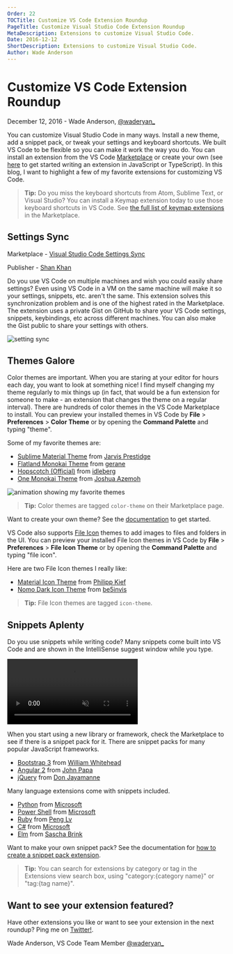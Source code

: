 ```yaml
---
Order: 22
TOCTitle: Customize VS Code Extension Roundup
PageTitle: Customize Visual Studio Code Extension Roundup
MetaDescription: Extensions to customize Visual Studio Code.
Date: 2016-12-12
ShortDescription: Extensions to customize Visual Studio Code.
Author: Wade Anderson
---
```


# Customize VS Code Extension Roundup

December 12, 2016 - Wade Anderson, [@waderyan_](HTTPS://twitter.com/waderyan_)

You can customize Visual Studio Code in many ways. Install a new theme, add a snippet pack, or tweak your settings and keyboard shortcuts. We built VS Code to be flexible so you can make it work the way you do. You can install an extension from the VS Code [Marketplace](HTTPS://marketplace.visualstudio.com/vscode) or create your own (see [here](HTTPS://code.visualstudio.com/docs/extensions/overview) to get started writing an extension in JavaScript or TypeScript). In this blog, I want to highlight a few of my favorite extensions for customizing VS Code.

> **Tip:** Do you miss the keyboard shortcuts from Atom, Sublime Text, or Visual Studio? You can install a Keymap extension today to use those keyboard shortcuts in VS Code. See [the full list of keymap extensions](HTTPS://marketplace.visualstudio.com/search?target=vscode&category=Keymaps&sortBy=Downloads) in the Marketplace.

## Settings Sync

Marketplace - [Visual Studio Code Settings Sync](HTTPS://marketplace.visualstudio.com/items?itemName=Shan.code-settings-sync)

Publisher - [Shan Khan](HTTPS://marketplace.visualstudio.com/search?term=publisher%3A%22Shan%20Khan%22&target=VSCode&sortBy=Relevance)

Do you use VS Code on multiple machines and wish you could easily share settings? Even using VS Code in a VM on the same machine will make it so your settings, snippets, etc. aren't the same. This extension solves this synchronization problem and is one of the highest rated in the Marketplace. The extension uses a private Gist on GitHub to share your VS Code settings, snippets, keybindings, etc across different machines. You can also make the Gist public to share your settings with others.

![setting sync](settings_sync.png)

## Themes Galore

Color themes are important. When you are staring at your editor for hours each day, you want to look at something nice! I find myself changing my theme regularly to mix things up (in fact, that would be a fun extension for someone to make - an extension that changes the theme on a regular interval). There are hundreds of color themes in the VS Code Marketplace to install. You can preview your installed themes in VS Code by **File** > **Preferences** > **Color Theme** or by opening the **Command Palette** and typing "theme".

Some of my favorite themes are:

- [Sublime Material Theme](HTTPS://marketplace.visualstudio.com/items?itemName=jprestidge.theme-material-theme) from [Jarvis Prestidge](HTTPS://marketplace.visualstudio.com/search?term=publisher%3A%22Jarvis%20Prestidge%22&target=VSCode&sortBy=Relevance)
- [Flatland Monokai Theme](HTTPS://marketplace.visualstudio.com/items?itemName=gerane.Theme-FlatlandMonokai) from [gerane](HTTPS://marketplace.visualstudio.com/search?term=publisher%3A%22gerane%22&target=VSCode&sortBy=Relevance)
- [Hopscotch (Official)](HTTPS://marketplace.visualstudio.com/items?itemName=idleberg.hopscotch) from [idleberg](HTTPS://marketplace.visualstudio.com/search?term=publisher%3A%22idleberg%22&target=VSCode&sortBy=Relevance)
- [One Monokai Theme](HTTPS://marketplace.visualstudio.com/items?itemName=azemoh.one-monokai) from [Joshua Azemoh](HTTPS://marketplace.visualstudio.com/search?term=publisher%3A%22Joshua%20Azemoh%22&target=VSCode&sortBy=Relevance)

![animation showing my favorite themes](theme-preview.gif)

> **Tip:** Color themes are tagged `color-theme` on their Marketplace page.

Want to create your own theme? See the [documentation](HTTPS://code.visualstudio.com/docs/extensionAPI/extension-points#_contributesthemes) to get started.

VS Code also supports [File Icon](HTTPS://code.visualstudio.com/docs/getstarted/themes#_select-an-icon-theme) themes to add images to files and folders in the UI. You can preview your installed File Icon themes in VS Code by **File** > **Preferences** > **File Icon Theme** or by opening the **Command Palette** and typing "file icon".

Here are two File Icon themes I really like:

- [Material Icon Theme](HTTPS://marketplace.visualstudio.com/items?itemName=PKief.material-icon-theme) from [Philipp Kief](HTTPS://marketplace.visualstudio.com/search?term=publisher%3A%22Philipp%20Kief%22&target=VSCode&sortBy=Relevance)
- [Nomo Dark Icon Theme](HTTPS://marketplace.visualstudio.com/items?itemName=be5invis.vscode-icontheme-nomo-dark) from [be5invis](HTTPS://marketplace.visualstudio.com/search?term=publisher%3A%22be5invis%22&target=VSCode&sortBy=Relevance)

> **Tip:** File Icon themes are tagged `icon-theme`.

## Snippets Aplenty

Do you use snippets while writing code? Many snippets come built into VS Code and are shown in the IntelliSense suggest window while you type.

<video id="snippets-showcase" src="HTTPS://az754404.vo.msecnd.net/public/snippets_showcase.mp4" placeholder="/images/userdefinedsnippets_snippets_placeholder.png" autoplay loop controls muted>
    Sorry you're browser doesn't support HTML 5 video.
</video>

When you start using a new library or framework, check the Marketplace to see if there is a snippet pack for it. There are snippet packs for many popular JavaScript frameworks.

- [Bootstrap 3](HTTPS://marketplace.visualstudio.com/items?itemName=wcwhitehead.bootstrap-3-snippets) from [William Whitehead](HTTPS://marketplace.visualstudio.com/search?term=publisher%3A%22William%20Whitehead%22&target=VSCode&sortBy=Relevance)
- [Angular 2](HTTPS://marketplace.visualstudio.com/items?itemName=johnpapa.Angular2) from [John Papa](HTTPS://marketplace.visualstudio.com/search?term=publisher%3A%22johnpapa%22&target=VSCode&sortBy=Relevance)
- [jQuery](HTTPS://marketplace.visualstudio.com/items?itemName=donjayamanne.jquerysnippets) from [Don Jayamanne](HTTPS://marketplace.visualstudio.com/search?term=publisher%3A%22Don%20Jayamanne%22&target=VSCode&sortBy=Relevance)

Many language extensions come with snippets included.

- [Python](HTTPS://marketplace.visualstudio.com/items?itemName=ms-python.python) from [Microsoft](HTTPS://marketplace.visualstudio.com/search?term=publisher%3A%22Microsoft%22&target=VSCode&sortBy=Relevance)
- [Power Shell](HTTPS://marketplace.visualstudio.com/items?itemName=ms-vscode.PowerShell) from [Microsoft](HTTPS://marketplace.visualstudio.com/search?term=publisher%3A%22Microsoft%22&target=VSCode&sortBy=Relevance)
- [Ruby](HTTPS://marketplace.visualstudio.com/items?itemName=rebornix.Ruby) from [Peng Lv](HTTPS://marketplace.visualstudio.com/search?term=publisher%3A%22Peng%20Lv%22&target=VSCode&sortBy=Relevance)
- [C#](HTTPS://marketplace.visualstudio.com/items?itemName=ms-vscode.csharp) from [Microsoft](HTTPS://marketplace.visualstudio.com/search?term=publisher%3A%22Microsoft%22&target=VSCode&sortBy=Relevance)
- [Elm](HTTPS://marketplace.visualstudio.com/items?itemName=sbrink.elm) from [Sascha Brink](HTTPS://marketplace.visualstudio.com/search?term=publisher%3A%22Sascha%20Brink%22&target=VSCode&sortBy=Relevance)

Want to make your own snippet pack? See the documentation for [how to create a snippet pack extension](HTTPS://code.visualstudio.com/docs/extensionAPI/language-support#_source-code-snippets).

> **Tip:** You can search for extensions by category or tag in the Extensions view search box, using "category:{category name}" or "tag:{tag name}".

## Want to see your extension featured?

Have other extensions you like or want to see your extension in the next roundup? Ping me on [Twitter!](HTTPS://twitter.com/waderyan_).

Wade Anderson, VS Code Team Member
[@waderyan_](HTTPS://twitter.com/waderyan_)



